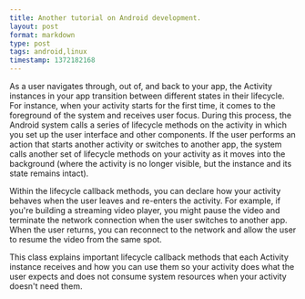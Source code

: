 ```yaml
---
title: Another tutorial on Android development.
layout: post
format: markdown
type: post
tags: android,linux
timestamp: 1372182168
---
```

As a user navigates through, out of, and back to your app, the Activity instances in your app transition between different states in their lifecycle. For instance, when your activity starts for the first time, it comes to the foreground of the system and receives user focus. During this process, the Android system calls a series of lifecycle methods on the activity in which you set up the user interface and other components. If the user performs an action that starts another activity or switches to another app, the system calls another set of lifecycle methods on your activity as it moves into the background (where the activity is no longer visible, but the instance and its state remains intact).

Within the lifecycle callback methods, you can declare how your activity behaves when the user leaves and re-enters the activity. For example, if you're building a streaming video player, you might pause the video and terminate the network connection when the user switches to another app. When the user returns, you can reconnect to the network and allow the user to resume the video from the same spot.

This class explains important lifecycle callback methods that each Activity instance receives and how you can use them so your activity does what the user expects and does not consume system resources when your activity doesn't need them.
